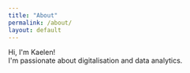 ```yaml
---
title: "About"
permalink: /about/
layout: default
---
```


Hi, I'm Kaelen!  
I'm passionate about digitalisation and data analytics.
